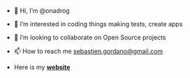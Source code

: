 -   👋 Hi, I’m @onadrog
-   👀 I’m interested in coding things making tests, create apps
-   💞️ I’m looking to collaborate on Open Source projects
-   📫 How to reach me sebastien.gordano@gmail.com

- Here is my [**website**](https://onadrog.github.io/onadrog)
